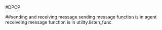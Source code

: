 #DPOP

##sending and receiving message
sending message function is in agent\
receiveing message function is in utility.listen_func
